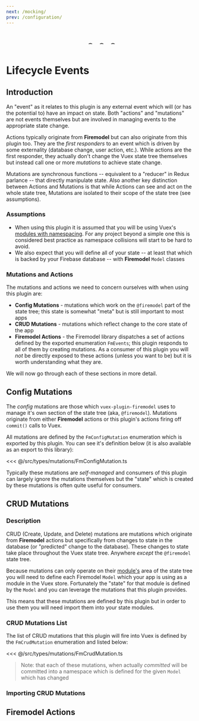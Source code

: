 ```yaml
---
next: /mocking/
prev: /configuration/
---
```


<center style="width: 100%; height: 50px;">
<svg width="90" fill="#333" viewbox="0 0 90 35" xmlns="http://www.w3.org/2000/svg"><path d="M16.568 62.372H5.994a.993.993 0 100 1.988h10.574a.994.994 0 100-1.988zM46.27 62.372H36.141l-4.696-3.211v3.211h-8.674a.993.993 0 100 1.988h8.674v3.213l4.699-3.213H46.27a.994.994 0 100-1.988zM77.229 62.372H67.1l-4.695-3.211v3.211H53.73a.993.993 0 100 1.988h8.674v3.213l4.699-3.213h10.125a.994.994 0 00.001-1.988zM94.006 62.372H83.432a.993.993 0 100 1.988h10.574a.994.994 0 100-1.988zM57.215 39.631c0-3.972-3.232-7.204-7.205-7.204-3.971 0-7.204 3.232-7.204 7.204 0 3.65 2.733 6.669 6.258 7.135-.02.079-.048.154-.048.239v16.362a.993.993 0 101.988 0V47.005c0-.085-.027-.16-.047-.239 3.525-.466 6.258-3.485 6.258-7.135zm-12.42 0a5.222 5.222 0 015.215-5.216c2.876 0 5.216 2.34 5.216 5.216s-2.34 5.216-5.216 5.216a5.222 5.222 0 01-5.215-5.216zM87.533 39.631c0-3.972-3.23-7.204-7.203-7.204-3.971 0-7.205 3.232-7.205 7.204 0 3.65 2.734 6.669 6.26 7.135-.021.079-.049.154-.049.239v16.362a.993.993 0 101.988 0V47.005c0-.085-.029-.16-.049-.239 3.526-.466 6.258-3.485 6.258-7.135zm-12.42 0a5.222 5.222 0 015.217-5.216c2.875 0 5.215 2.34 5.215 5.216s-2.34 5.216-5.215 5.216a5.222 5.222 0 01-5.217-5.216zM26.875 39.631c0-3.972-3.231-7.204-7.204-7.204s-7.204 3.232-7.204 7.204c0 3.65 2.732 6.669 6.258 7.135-.02.079-.048.154-.048.239v16.362a.993.993 0 101.988 0V47.005c0-.085-.029-.16-.049-.239 3.526-.466 6.259-3.485 6.259-7.135zm-12.42 0a5.221 5.221 0 015.216-5.216c2.875 0 5.215 2.34 5.215 5.216s-2.34 5.216-5.215 5.216a5.221 5.221 0 01-5.216-5.216z"/></svg> 
</center>

# Lifecycle Events

## Introduction

An "event" as it relates to this plugin is any external event which will (or has the
potential to) have an impact on state. Both "actions" and "mutations" are not events
themselves but are involved in managing events to the appropriate state change.

Actions typically originate from **Firemodel** but can also originate from this plugin
too. They are the _first responders_ to an event which is driven by some externality
(database change, user action, etc.). While actions are the first responder, they actually
don't change the Vuex state tree themselves but instead call one or more _mutations_ to
achieve state change.

Mutations are synchronous functions -- equivalent to a "reducer" in Redux parlance -- that
directly manipulate state. Also another key distinction between Actions and Mutations is
that while Actions can see and act on the whole state tree, Mutations are isolated to
their scope of the state tree (see assumptions).

### Assumptions

- When using this plugin it is assumed that you will be using Vuex's
  [modules with namespacing](https://vuex.vuejs.org/guide/modules.html). For any project
  beyond a simple one this is considered best practice as namespace collisions will start
  to be hard to avoid.
- We also expect that you will define all of your state -- at least that which is backed
  by your Firebase database -- with **Firemodel** `Model` classes

### Mutations and Actions

The mutations and actions we need to concern ourselves with when using this plugin are:

- **Config Mutations** - mutations which work on the `@firemodel` part of the state tree;
  this state is somewhat "meta" but is still important to most apps
- **CRUD Mutations** - mutations which reflect change to the core state of the app
- **Firemodel Actions** - the Firemodel library dispatches a set of actions defined by the
  exported enumeration `FmEvents`; this plugin responds to all of them by creating
  mutations. As a consumer of this plugin you will _not_ be directly exposed to these
  actions (unless you want to be) but it is worth understanding what they are.

We will now go through each of these sections in more detail.

## Config Mutations

The _config_ mutations are those which `vuex-plugin-firemodel` uses to manage it's own
section of the state tree (aka, `@firemodel`). Mutations originate from either
**Firemodel** actions or this plugin's actions firing off `commit()` calls to Vuex.

All mutations are defined by the `FmConfigMutation` enumeration which is exported by this
plugin. You can see it's definition below (it is also available as an export to this
library):

<<< @/src/types/mutations/FmConfigMutation.ts

Typically these mutations are _self-managed_ and consumers of this plugin can largely
ignore the mutations themselves but the "state" which is created by these mutations is
often quite useful for consumers.

## CRUD Mutations

### Description

CRUD (Create, Update, and Delete) mutations are mutations which originate from
**Firemodel** actions but specifically from changes to state in the database (or
"predicted" change to the database). These changes to state take place throughout the Vuex
state tree. Anywhere _except_ the `@firemodel` state tree.

Because mutations can only operate on their
[module's](https://vuex.vuejs.org/guide/modules.html) area of the state tree you will need
to define each Firemodel `Model` which your app is using as a module in the Vuex store.
Fortunately the "state" for that module is defined by the `Model` and you can leverage the
mutations that this plugin provides.

This means that these mutations are defined by this plugin but in order to use them you
will need import them into your state modules.

### CRUD Mutations List

The list of CRUD mutations that this plugin will fire into Vuex is defined by the
`FmCrudMutation` enumeration and listed below:

<<< @/src/types/mutations/FmCrudMutation.ts

> Note: that each of these mutations, when actually _committed_ will be committed into a
> namespace which is defined for the given `Model` which has changed

### Importing CRUD Mutations

## Firemodel Actions
